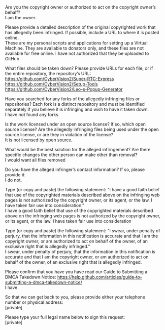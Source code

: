 Are you the copyright owner or authorized to act on the copyright owner’s behalf?  
I am the owner.  

Please provide a detailed description of the original copyrighted work that has allegedly been infringed. If possible, include a URL to where it is posted online.  
These are my personal scripts and applications for setting up a Virtual Machine. They are available to donators only, and these files are not available for free online. I have not authorized that they be uploaded to GitHub.

What files should be taken down? Please provide URLs for each file, or if the entire repository, the repository’s URL:  
https://github.com/CyberVision2/Super-RTC-Express  
https://github.com/CyberVision2/Setup-Tools  
https://github.com/CyberVision2/Leo-s-Popup-Generator  

Have you searched for any forks of the allegedly infringing files or repositories? Each fork is a distinct repository and must be identified separately if you believe it is infringing and wish to have it taken down.  
I have not found any forks.

Is the work licensed under an open source license? If so, which open source license? Are the allegedly infringing files being used under the open source license, or are they in violation of the license?  
It is not licensed by open source.

What would be the best solution for the alleged infringement? Are there specific changes the other person can make other than removal?  
I would want all files removed

Do you have the alleged infringer’s contact information? If so, please provide it:  
I do not.

Type (or copy and paste) the following statement: "I have a good faith belief that use of the copyrighted materials described above on the infringing web pages is not authorized by the copyright owner, or its agent, or the law. I have taken fair use into consideration."  
I have a good faith belief that use of the copyrighted materials described above on the infringing web pages is not authorized by the copyright owner, or its agent, or the law. I have taken fair use into consideration

Type (or copy and paste) the following statement: "I swear, under penalty of perjury, that the information in this notification is accurate and that I am the copyright owner, or am authorized to act on behalf of the owner, of an exclusive right that is allegedly infringed."  
I swear, under penalty of perjury, that the information in this notification is accurate and that I am the copyright owner, or am authorized to act on behalf of the owner, of an exclusive right that is allegedly infringed. 

Please confirm that you have you have read our Guide to Submitting a DMCA Takedown Notice: https://help.github.com/articles/guide-to-submitting-a-dmca-takedown-notice/  
I have.

So that we can get back to you, please provide either your telephone number or physical address:  
[private]

Please type your full legal name below to sign this request:  
[private]
